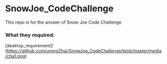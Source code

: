 # SnowJoe_CodeChallenge
This repo is for the answer of Snow Joe Code Challenge

### What they required:
[desktop_requirement]!(https://github.com/unproZhai/SnowJoe_CodeChallenge/blob/master/media/cha1.png)

